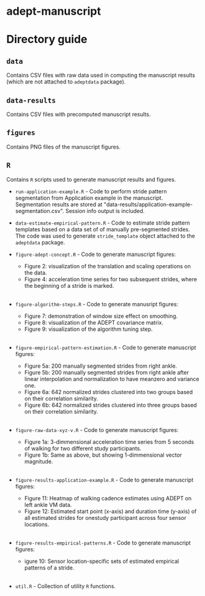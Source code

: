 # adept-manuscript

# Directory guide 

## `data`

Contains CSV files with raw data used in computing the manuscript results (which are not attached to `adeptdata` package). 

## `data-results`

Contains CSV files with precomputed manuscript results. 

## `figures` 

Contains PNG files of the manuscript figures. 

## `R`

Contains `R` scripts used to generate manuscript results and figures. 

- `run-application-example.R` - Code to perform stride pattern segmentation from Application example in the manuscript.  Segmentation results are stored at "data-results/application-example-segmentation.csv". Session info output is included. 

- `data-estimate-empirical-pattern.R` - Code to estimate stride pattern templates based on a data set of of manually pre-segmented strides. The code was used to generate `stride_template` object attached to the `adeptdata` package. <br/>

- `figure-adept-concept.R` - Code to generate manuscript figures: 
    - Figure 2: visualization of the translation and scaling operations on the data. 
    - Figure 4: acceleration time series for two subsequent strides, where the beginning of a stride is marked. <br/><br/>
    
- `figure-algorithm-steps.R` - Code to generate manusript figures: 
    - Figure 7: demonstration of window size effect on smoothing. 
    - Figure 8: visualization of the ADEPT covariance matrix. 
    - Figure 9: visualization of the algorithm tuning step.<br/><br/>
    
- `figure-empirical-pattern-estimation.R` - Code to generate manuscript figures: 
    - Figure 5a: 200 manually segmented strides from right ankle. 
    - Figure 5b: 200 manually segmented strides from right ankle after linear interpolation and normalization to have meanzero and variance one.
    - Figure 6a: 642 normalized strides clustered into two groups based on their correlation similarity. 
    - Figure 6b: 642 normalized strides clustered into three groups based on their correlation similarity. <br/><br/>

- `figure-raw-data-xyz-v.R` - Code to generate manuscript figures: 
    - Figure 1a: 3-dimmensional acceleration time series from 5 seconds of walking for two different study participants. 
    - Figure 1b: Same as above, but showing 1-dimmensional vector magnitude. <br/><br/>
    
- `figure-results-application-example.R` - Code to generate manuscript figures: 
    - Figure 11: Heatmap  of  walking  cadence  estimates  using  ADEPT  on  left ankle  VM  data. 
    - Figure 12: Estimated start point (x-axis) and duration time (y-axis) of all estimated strides for onestudy participant across four sensor locations. <br/><br/>
    
- `figure-results-empirical-patterns.R` - Code to generate manuscript figures: 
    - igure 10: Sensor location-specific sets of estimated empirical patterns of a stride. <br/><br/>
    
- `util.R` - Collection of utility `R` functions. 

